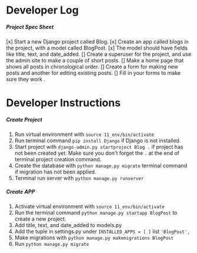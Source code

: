 # Developer Log

##### Project Spec Sheet

[x] Start a new Django project called Blog.
[x] Create an app called blogs in the project, with a model called BlogPost.
[x] The model should have fields like title, text, and date_added.
[] Create a superuser for the project, and use the admin site to make a couple of short posts.
[] Make a home page that shows all posts in chronological order.
[] Create a form for making new posts and another for editing existing posts.
[] Fill in your forms to make sure they work .

# Developer Instructions

##### Create Project

1. Run virtual environment with `source 11_env/bin/activate`
2. Run terminal command `pip install Django` if Django is not installed.
3. Start project with `django-admin.py startproject Blog .` if project
has not been created yet. Make sure you don't forget the `.` at the end of terminal project creation command.
4. Create the database with `python manage.py migrate` terminal command
if migration has not been applied.
5. Terminal run server with `python manage.py runserver`

##### Create APP

1. Activate virtual environment with `source 11_env/bin/activate`
2. Run the terminal command `python manage.py startapp BlogPost` to
create a new project.
3. Add title, text, and date_added to models.py
4. Add the tuple in settings.py under `INSTALLED_APPS = [ ]` list
`'BlogPost',`
5. Make migrations with `python manage.py makemigrations BlogPost`
6. Run `python manage.py migrate`


